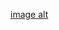 [image alt](https://github.com/Harshavardhan-dotcom/Billing-Management-System-using-Python-_Harsha/blob/71ec126a74b331acec6cadc80d351aa9b064ce52/Billing%20Management%20System%20using%20Python.pdf)
